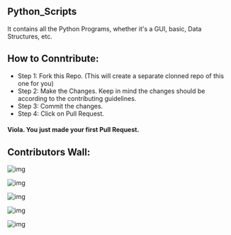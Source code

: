## Python_Scripts
It contains all the Python Programs, whether it's a GUI, basic, Data Structures, etc.

## How to Conntribute:
- Step 1: Fork this Repo. (This will create a separate clonned repo of this one for you)
- Step 2: Make the Changes. Keep in mind the changes should be according to the contributing guidelines.
- Step 3: Commit the changes.
- Step 4: Click on Pull Request.
#### Viola. You just made your first Pull Request.

## Contributors Wall:

![img](https://avatars0.githubusercontent.com/u/52314477?s=400&u=1887ecc3afa1e867af50336a3af7ed56b21dc604&v=4)

![img](https://avatars3.githubusercontent.com/u/38143013?s=400&u=28405ea45018cee30268bd61408515033741e87e&v=4)

![img](https://avatars1.githubusercontent.com/u/54742586?s=400&u=73e90870560e3707468ca877afef6a74ca2bdd92&v=4)

![img](https://avatars2.githubusercontent.com/u/58728390?s=400&v=4)

![img](https://avatars2.githubusercontent.com/u/69395178?s=400&u=c33cc751d7e9bc66730e91e4a901ee9ba2e01a0b&v=4)
